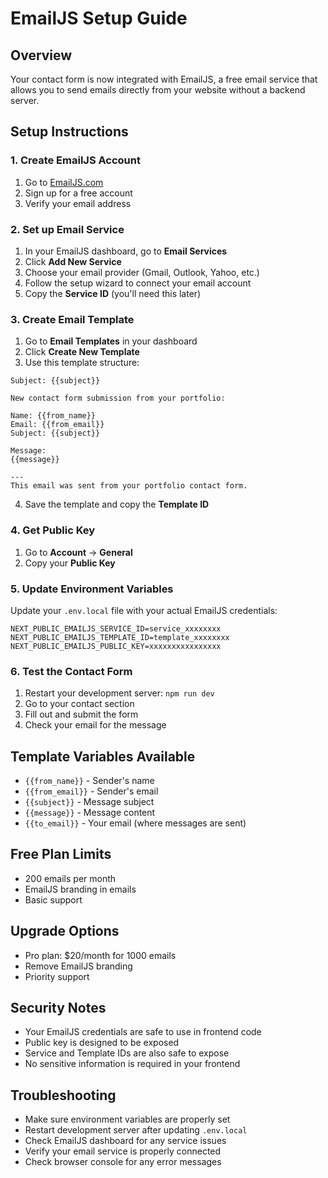 # EmailJS Setup Guide

## Overview
Your contact form is now integrated with EmailJS, a free email service that allows you to send emails directly from your website without a backend server.

## Setup Instructions

### 1. Create EmailJS Account
1. Go to [EmailJS.com](https://www.emailjs.com/)
2. Sign up for a free account
3. Verify your email address

### 2. Set up Email Service
1. In your EmailJS dashboard, go to **Email Services**
2. Click **Add New Service**
3. Choose your email provider (Gmail, Outlook, Yahoo, etc.)
4. Follow the setup wizard to connect your email account
5. Copy the **Service ID** (you'll need this later)

### 3. Create Email Template
1. Go to **Email Templates** in your dashboard
2. Click **Create New Template**
3. Use this template structure:

```
Subject: {{subject}}

New contact form submission from your portfolio:

Name: {{from_name}}
Email: {{from_email}}
Subject: {{subject}}

Message:
{{message}}

---
This email was sent from your portfolio contact form.
```

4. Save the template and copy the **Template ID**

### 4. Get Public Key
1. Go to **Account** → **General**
2. Copy your **Public Key**

### 5. Update Environment Variables
Update your `.env.local` file with your actual EmailJS credentials:

```env
NEXT_PUBLIC_EMAILJS_SERVICE_ID=service_xxxxxxxx
NEXT_PUBLIC_EMAILJS_TEMPLATE_ID=template_xxxxxxxx
NEXT_PUBLIC_EMAILJS_PUBLIC_KEY=xxxxxxxxxxxxxxxx
```

### 6. Test the Contact Form
1. Restart your development server: `npm run dev`
2. Go to your contact section
3. Fill out and submit the form
4. Check your email for the message

## Template Variables Available
- `{{from_name}}` - Sender's name
- `{{from_email}}` - Sender's email
- `{{subject}}` - Message subject
- `{{message}}` - Message content
- `{{to_email}}` - Your email (where messages are sent)

## Free Plan Limits
- 200 emails per month
- EmailJS branding in emails
- Basic support

## Upgrade Options
- Pro plan: $20/month for 1000 emails
- Remove EmailJS branding
- Priority support

## Security Notes
- Your EmailJS credentials are safe to use in frontend code
- Public key is designed to be exposed
- Service and Template IDs are also safe to expose
- No sensitive information is required in your frontend

## Troubleshooting
- Make sure environment variables are properly set
- Restart development server after updating `.env.local`
- Check EmailJS dashboard for any service issues
- Verify your email service is properly connected
- Check browser console for any error messages 